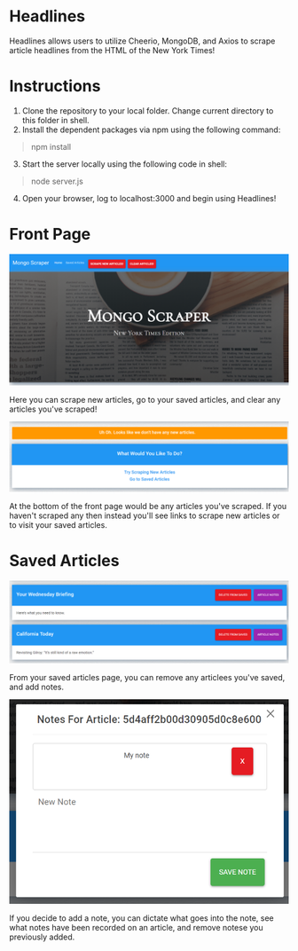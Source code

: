 # Headlines
Headlines allows users to utilize Cheerio, MongoDB, and Axios to scrape article headlines from the HTML of the New York Times!

# Instructions
1. Clone the repository to your local folder. Change current directory to this folder in shell.
2. Install the dependent packages via npm using the following command:
> npm install

3. Start the server locally using the following code in shell:
> node server.js

4. Open your browser, log to localhost:3000 and begin using Headlines!

# Front Page
![Front Page1](https://github.com/ssorpg/News-Comments/blob/master/front1.png)

Here you can scrape new articles, go to your saved articles, and clear any articles you've scraped!

![Front Page2](https://github.com/ssorpg/News-Comments/blob/master/front2.png)

At the bottom of the front page would be any articles you've scraped. If you haven't scraped any then instead you'll see links to scrape new articles or to visit your saved articles.

# Saved Articles
![Front Page2](https://github.com/ssorpg/News-Comments/blob/master/saved1.png)

From your saved articles page, you can remove any articlees you've saved, and add notes.

![Front Page2](https://github.com/ssorpg/News-Comments/blob/master/note1.png)

If you decide to add a note, you can dictate what goes into the note, see what notes have been recorded on an article, and remove notese you previously added.
